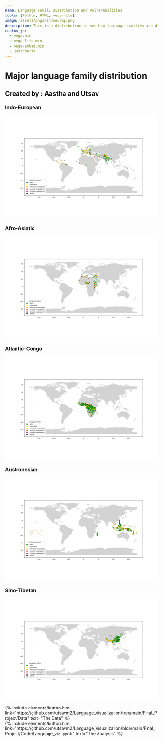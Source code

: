 ```yaml
---
name: Language Family Distribution and Vulnerabilities
tools: [Python, HTML, vega-lite]
image: assets/pngs/indoeurop.png
description: This is a distribution to see how language families are distributed and their vulnerabilities to extinction.
custom_js:
  - vega.min
  - vega-lite.min
  - vega-embed.min
  - justcharts
---
```



# Major language family distribution
## Created by : Aastha and Utsav


### Indo-European
![Indo-European](/assets/pngs/Finals/Indo-European.png)
<vegachart schema-url="{{ site.baseurl }}/assets/json/Finals/Indo-European.json" style="width: 100%"></vegachart>

### Afro-Asiatic
![Afro-Asiatic](/assets/pngs/Finals/Afro-Asiatic.png)
<vegachart schema-url="{{ site.baseurl }}/assets/json/Finals/Afro-Asiatic.json" style="width: 100%"></vegachart>

### Atlantic-Congo
![Atlantic-Congo](/assets/pngs/Finals/Atlantic-Congo.png)
<vegachart schema-url="{{ site.baseurl }}/assets/json/Finals/Atlantic-Congo.json" style="width: 100%"></vegachart>

### Austronesian
![Austronesian](/assets/pngs/Finals/Austronesian.png)
<vegachart schema-url="{{ site.baseurl }}/assets/json/Finals/Austronesian.json" style="width: 100%"></vegachart>

### Sino-Tibetan
![Sino-Tibetan](/assets/pngs/Finals/Sino-Tibetan.png)
<vegachart schema-url="{{ site.baseurl }}/assets/json/Finals/Sino-Tibetan.json" style="width: 100%"></vegachart>

<!-- these are written in a combo of html and liquid --> 

<div class="left">
{% include elements/button.html link="https://github.com/utsavm2/Language_Visualization/tree/main/Final_Project/Data" text="The Data" %}
</div>

<div class="right">
{% include elements/button.html link="https://github.com/utsavm2/Language_Visualization/blob/main/Final_Project/Code/Language_viz.ipynb" text="The Analysis" %}
</div>